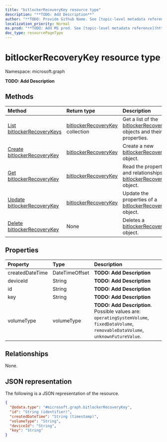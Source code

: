 ```yaml
---
title: "bitlockerRecoveryKey resource type"
description: "**TODO: Add Description**"
author: "**TODO: Provide Github Name. See [topic-level metadata reference](https://msgo.azurewebsites.net/add/document/guidelines/metadata.html#topic-level-metadata)**"
localization_priority: Normal
ms.prod: "**TODO: Add MS prod. See [topic-level metadata reference](https://msgo.azurewebsites.net/add/document/guidelines/metadata.html#topic-level-metadata)**"
doc_type: resourcePageType
---
```


# bitlockerRecoveryKey resource type

Namespace: microsoft.graph

**TODO: Add Description**

## Methods
|Method|Return type|Description|
|:---|:---|:---|
|[List bitlockerRecoveryKeys](../api/bitlockerrecoverykey-list.md)|[bitlockerRecoveryKey](../resources/bitlockerrecoverykey.md) collection|Get a list of the [bitlockerRecoveryKey](../resources/bitlockerrecoverykey.md) objects and their properties.|
|[Create bitlockerRecoveryKey](../api/bitlockerrecoverykey-create.md)|[bitlockerRecoveryKey](../resources/bitlockerrecoverykey.md)|Create a new [bitlockerRecoveryKey](../resources/bitlockerrecoverykey.md) object.|
|[Get bitlockerRecoveryKey](../api/bitlockerrecoverykey-get.md)|[bitlockerRecoveryKey](../resources/bitlockerrecoverykey.md)|Read the properties and relationships of a [bitlockerRecoveryKey](../resources/bitlockerrecoverykey.md) object.|
|[Update bitlockerRecoveryKey](../api/bitlockerrecoverykey-update.md)|[bitlockerRecoveryKey](../resources/bitlockerrecoverykey.md)|Update the properties of a [bitlockerRecoveryKey](../resources/bitlockerrecoverykey.md) object.|
|[Delete bitlockerRecoveryKey](../api/bitlockerrecoverykey-delete.md)|None|Deletes a [bitlockerRecoveryKey](../resources/bitlockerrecoverykey.md) object.|

## Properties
|Property|Type|Description|
|:---|:---|:---|
|createdDateTime|DateTimeOffset|**TODO: Add Description**|
|deviceId|String|**TODO: Add Description**|
|id|String|**TODO: Add Description**|
|key|String|**TODO: Add Description**|
|volumeType|volumeType|**TODO: Add Description**. Possible values are: `operatingSystemVolume`, `fixedDataVolume`, `removableDataVolume`, `unknownFutureValue`.|

## Relationships
None.

## JSON representation
The following is a JSON representation of the resource.
<!-- {
  "blockType": "resource",
  "keyProperty": "id",
  "@odata.type": "microsoft.graph.bitlockerRecoveryKey",
  "baseType": "",
  "openType": false
}
-->
``` json
{
  "@odata.type": "#microsoft.graph.bitlockerRecoveryKey",
  "id": "String (identifier)",
  "createdDateTime": "String (timestamp)",
  "volumeType": "String",
  "deviceId": "String",
  "key": "String"
}
```

